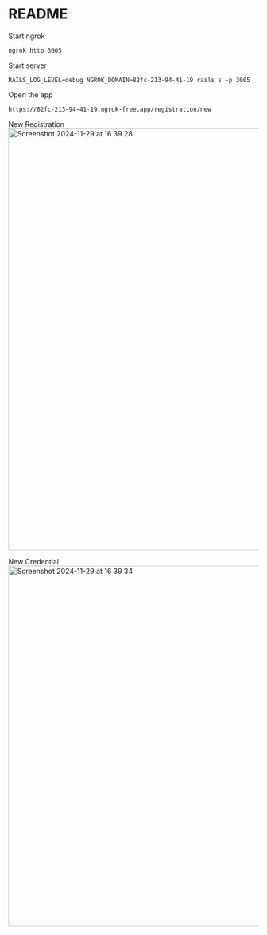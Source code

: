 # README

Start ngrok

```
ngrok http 3005
```

Start server

```
RAILS_LOG_LEVEL=debug NGROK_DOMAIN=82fc-213-94-41-19 rails s -p 3005
```

Open the app

```
https://82fc-213-94-41-19.ngrok-free.app/registration/new
```

New Registration
<img width="847" alt="Screenshot 2024-11-29 at 16 39 28" src="https://github.com/user-attachments/assets/12ef13fe-3edf-47de-82a4-6c6c865a5d83">

New Credential
<img width="724" alt="Screenshot 2024-11-29 at 16 39 34" src="https://github.com/user-attachments/assets/218d5d5b-74f2-4368-b301-46b6aed7b25b">

